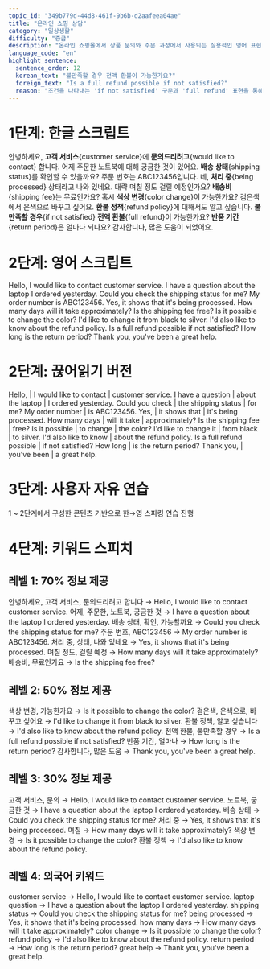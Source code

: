 ```yaml
---
topic_id: "349b779d-44d8-461f-9b6b-d2aafeea04ae"
title: "온라인 쇼핑 상담"
category: "일상생활"
difficulty: "중급"
description: "온라인 쇼핑몰에서 상품 문의와 주문 과정에서 사용되는 실용적인 영어 표현들을 학습합니다."
language_code: "en"
highlight_sentence:
  sentence_order: 12
  korean_text: "불만족할 경우 전액 환불이 가능한가요?"
  foreign_text: "Is a full refund possible if not satisfied?"
  reason: "조건을 나타내는 'if not satisfied' 구문과 'full refund' 표현을 통해 온라인 쇼핑에서 중요한 환불 정책 문의 방법을 학습할 수 있습니다."
---
```


# 1단계: 한글 스크립트

안녕하세요, **고객 서비스**{customer service}에 **문의드리려고**{would like to contact} 합니다.
어제 주문한 노트북에 대해 궁금한 것이 있어요.
**배송 상태**{shipping status}를 확인할 수 있을까요?
주문 번호는 ABC123456입니다.
네, **처리 중**{being processed} 상태라고 나와 있네요.
대략 며칠 정도 걸릴 예정인가요?
**배송비**{shipping fee}는 무료인가요?
혹시 **색상 변경**{color change}이 가능한가요?
검은색에서 은색으로 바꾸고 싶어요.
**환불 정책**{refund policy}에 대해서도 알고 싶습니다.
**불만족할 경우**{if not satisfied} **전액 환불**{full refund}이 가능한가요?
**반품 기간**{return period}은 얼마나 되나요?
감사합니다, 많은 도움이 되었어요.

# 2단계: 영어 스크립트

Hello, I would like to contact customer service.
I have a question about the laptop I ordered yesterday.
Could you check the shipping status for me?
My order number is ABC123456.
Yes, it shows that it's being processed.
How many days will it take approximately?
Is the shipping fee free?
Is it possible to change the color?
I'd like to change it from black to silver.
I'd also like to know about the refund policy.
Is a full refund possible if not satisfied?
How long is the return period?
Thank you, you've been a great help.

# 2단계: 끊어읽기 버전

Hello, | I would like to contact | customer service.
I have a question | about the laptop | I ordered yesterday.
Could you check | the shipping status | for me?
My order number | is ABC123456.
Yes, | it shows that | it's being processed.
How many days | will it take | approximately?
Is the shipping fee | free?
Is it possible | to change | the color?
I'd like to change it | from black | to silver.
I'd also like to know | about the refund policy.
Is a full refund possible | if not satisfied?
How long | is the return period?
Thank you, | you've been | a great help.

# 3단계: 사용자 자유 연습

1 ~ 2단계에서 구성한 콘텐츠 기반으로 한→영 스피킹 연습 진행

# 4단계: 키워드 스피치

## 레벨 1: 70% 정보 제공

안녕하세요, 고객 서비스, 문의드리려고 합니다 → Hello, I would like to contact customer service.
어제, 주문한, 노트북, 궁금한 것 → I have a question about the laptop I ordered yesterday.
배송 상태, 확인, 가능할까요 → Could you check the shipping status for me?
주문 번호, ABC123456 → My order number is ABC123456.
처리 중, 상태, 나와 있네요 → Yes, it shows that it's being processed.
며칠 정도, 걸릴 예정 → How many days will it take approximately?
배송비, 무료인가요 → Is the shipping fee free?

## 레벨 2: 50% 정보 제공

색상 변경, 가능한가요 → Is it possible to change the color?
검은색, 은색으로, 바꾸고 싶어요 → I'd like to change it from black to silver.
환불 정책, 알고 싶습니다 → I'd also like to know about the refund policy.
전액 환불, 불만족할 경우 → Is a full refund possible if not satisfied?
반품 기간, 얼마나 → How long is the return period?
감사합니다, 많은 도움 → Thank you, you've been a great help.

## 레벨 3: 30% 정보 제공

고객 서비스, 문의 → Hello, I would like to contact customer service.
노트북, 궁금한 것 → I have a question about the laptop I ordered yesterday.
배송 상태 → Could you check the shipping status for me?
처리 중 → Yes, it shows that it's being processed.
며칠 → How many days will it take approximately?
색상 변경 → Is it possible to change the color?
환불 정책 → I'd also like to know about the refund policy.

## 레벨 4: 외국어 키워드

customer service → Hello, I would like to contact customer service.
laptop question → I have a question about the laptop I ordered yesterday.
shipping status → Could you check the shipping status for me?
being processed → Yes, it shows that it's being processed.
how many days → How many days will it take approximately?
color change → Is it possible to change the color?
refund policy → I'd also like to know about the refund policy.
return period → How long is the return period?
great help → Thank you, you've been a great help.